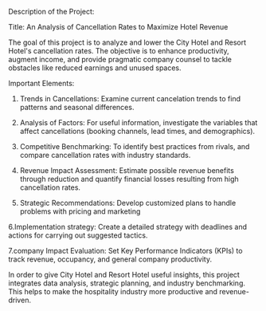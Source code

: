  Description of the Project:

Title: An Analysis of Cancellation Rates to Maximize Hotel Revenue

The goal of this project is to analyze and lower the City Hotel and Resort Hotel's cancellation rates. The objective is to enhance productivity, augment income, and provide pragmatic company counsel to tackle obstacles like reduced earnings and unused spaces.

Important Elements:

1. Trends in Cancellations:
   Examine current cancelation trends to find patterns and seasonal differences.

2. Analysis of Factors:
   For useful information, investigate the variables that affect cancellations (booking channels, lead times, and demographics).

3. Competitive Benchmarking: To identify best practices from rivals, and compare cancellation rates with industry standards.

4. Revenue Impact Assessment: Estimate possible revenue benefits through reduction and quantify financial losses resulting from high cancellation rates.

5. Strategic Recommendations: Develop customized plans to handle problems with pricing and marketing

6.Implementation strategy: Create a detailed strategy with deadlines and actions for carrying out suggested tactics.

7.company Impact Evaluation: Set Key Performance Indicators (KPIs) to track revenue, occupancy, and general company productivity.

In order to give City Hotel and Resort Hotel useful insights, this project integrates data analysis, strategic planning, and industry benchmarking. This helps to make the hospitality industry more productive and revenue-driven.
